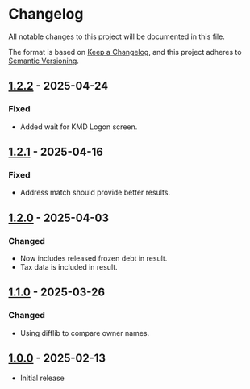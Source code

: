 # Changelog

All notable changes to this project will be documented in this file.

The format is based on [Keep a Changelog](https://keepachangelog.com/en/1.0.0/),
and this project adheres to [Semantic Versioning](https://semver.org/spec/v2.0.0.html).

## [1.2.2] - 2025-04-24

### Fixed

- Added wait for KMD Logon screen.

## [1.2.1] - 2025-04-16

### Fixed

- Address match should provide better results.

## [1.2.0] - 2025-04-03

### Changed

- Now includes released frozen debt in result.
- Tax data is included in result.

## [1.1.0] - 2025-03-26

### Changed

- Using difflib to compare owner names.

## [1.0.0] - 2025-02-13

- Initial release

[1.2.2]: https://github.com/itk-dev-rpa/Forespoergsler-til-Ejendomsbeskatningen/releases/tag/1.2.2
[1.2.1]: https://github.com/itk-dev-rpa/Forespoergsler-til-Ejendomsbeskatningen/releases/tag/1.2.1
[1.2.0]: https://github.com/itk-dev-rpa/Forespoergsler-til-Ejendomsbeskatningen/releases/tag/1.2.0
[1.1.0]: https://github.com/itk-dev-rpa/Forespoergsler-til-Ejendomsbeskatningen/releases/tag/1.1.0
[1.0.0]: https://github.com/itk-dev-rpa/Forespoergsler-til-Ejendomsbeskatningen/releases/tag/1.0.0
